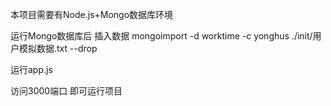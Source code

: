 本项目需要有Node.js+Mongo数据库环境

运行Mongo数据库后
插入数据
mongoimport -d worktime -c yonghus ./init/用户模拟数据.txt --drop

运行app.js

访问3000端口 即可运行项目